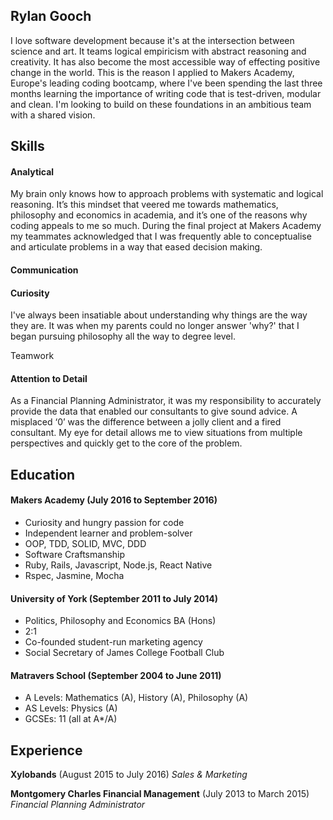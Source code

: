 ## Rylan Gooch


I love software development because it's at the intersection between science and art. It teams logical empiricism with abstract reasoning and creativity. It has also become the most accessible way of effecting positive change in the world. This is the reason I applied to Makers Academy, Europe's leading coding bootcamp, where I've been spending the last three months learning the importance of writing code that is test-driven, modular and clean. I'm looking to build on these foundations in an ambitious team with a shared vision.


## Skills

#### Analytical

My brain only knows how to approach problems with systematic and logical reasoning. It’s this mindset that veered me towards mathematics, philosophy and economics in academia, and it’s one of the reasons why coding appeals to me so much. During the final project at Makers Academy my teammates acknowledged that I was frequently able to conceptualise and articulate problems in a way that eased decision making.

#### Communication

#### Curiosity

I've always been insatiable about understanding why things are the way they are. It was when my parents could no longer answer 'why?' that I began pursuing philosophy all the way to degree level.

Teamwork

<!-- Descriptive paragraph of how capable you are at this skill and, if relevant, how it has developed.

- I achieved A during my work at B (job, or otherwise)
- I contributed to the growth of X while doing Y (job, or otherwise)
- I built this, made this, broke this, fixed this, etc.
- A link to some on-line evidence (blogs, videos, articles, etc.) -->



#### Attention to Detail

As a Financial Planning Administrator, it was my responsibility to accurately provide the data that enabled our consultants to give sound advice. A misplaced ‘0’ was the difference between a jolly client and a fired consultant. My eye for detail allows me to view situations from multiple perspectives and quickly get to the core of the problem.

## Education

#### Makers Academy (July 2016 to September 2016)

- Curiosity and hungry passion for code
- Independent learner and problem-solver
- OOP, TDD, SOLID, MVC, DDD
- Software Craftsmanship
- Ruby, Rails, Javascript, Node.js, React Native
- Rspec, Jasmine, Mocha

#### University of York (September 2011 to July 2014)

- Politics, Philosophy and Economics BA (Hons)
- 2:1
- Co-founded student-run marketing agency
- Social Secretary of James College Football Club

#### Matravers School (September 2004 to June 2011)

- A Levels: Mathematics (A), History (A), Philosophy (A)
- AS Levels: Physics (A)
- GCSEs: 11 (all at A*/A)

## Experience
**Xylobands** (August 2015 to July 2016)
*Sales & Marketing*

**Montgomery Charles Financial Management** (July 2013 to March 2015)
*Financial Planning Administrator*

